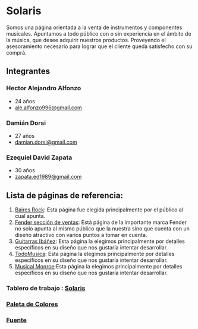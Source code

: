  # Solaris
 Somos una página orientada a la venta de instrumentos y componentes musicales. Apuntamos a todo público con o sin experiencia en el ámbito de la música, que desee adquirir nuestros productos. Proveyendo el asesoramiento necesario para lograr que el cliente queda satisfecho con su comprá.

## Integrantes
### Hector Alejandro Alfonzo
- 24 años 
- [ale.alfonzo996@gmail.com](ale.alfonzo996@gmail.com)

### Damián Dorsi
- 27 años
- [damian.dorsi@gmail.com](damian.dorsi@gmail.com)

### Ezequiel David Zapata
- 30 años
- [zapata.ed1989@gmail.com](zapata.ed1989@gmail.com)

## Lista de páginas de referencia:
1. [Baires Rock](https://www.baires.rocks/): Esta página fue elegida principalmente por el público al cual apunta.
2. [Fender sección de ventas](https://shop.fender.com/es/intl/start): Está página de la importante marca Fender no solo apunta al mismo público que la nuestra sino que cuenta con un diseño atractivo con varios puntos a tomar en cuenta.
3. [Guitarras Ibáñez](https://www.ibanez.com/na/): Esta página la elegimos principalmente por detalles específicos en su diseño que nos gustaría intentar desarrollar.
4. [TodoMusica](http://www.todomusica.com.ar/): Esta página la elegimos principalmente por detalles específicos en su diseño que nos gustaría intentar desarrollar.
5. [Musical Monroe](https://musicalmonroe.com.ar/):Esta página la elegimos principalmente por detalles específicos en su diseño que nos gustaría intentar desarrollar.

### Tablero de trabajo : [Solaris](https://trello.com/b/SXcWU9gX/solaris)

### [Paleta de Colores](https://colorhunt.co/palette/196113)
### [Fuente](https://fonts.google.com/specimen/Roboto)